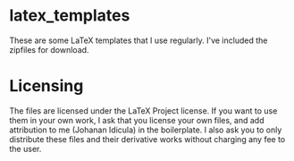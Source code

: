 # latex_templates

These are some LaTeX templates that I use regularly. I've included the zipfiles for download.

# Licensing

The files are licensed under the LaTeX Project license. If you want to use them in your own work, I ask that you license your own files, and add attribution to me (Johanan Idicula) in the boilerplate. I also ask you to only distribute these files and their derivative works without charging any fee to the user.
